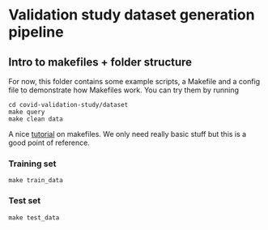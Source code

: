 # Validation study dataset generation pipeline

## Intro to makefiles + folder structure

For now, this folder contains some example scripts, a Makefile and a config file to demonstrate how Makefiles work. You can try them by running 

```
cd covid-validation-study/dataset
make query
make clean data
```

A nice [tutorial](https://makefiletutorial.com/) on makefiles. We only need really basic stuff but this is a good point of reference.

### Training set

```
make train_data
```

### Test set

```
make test_data
```